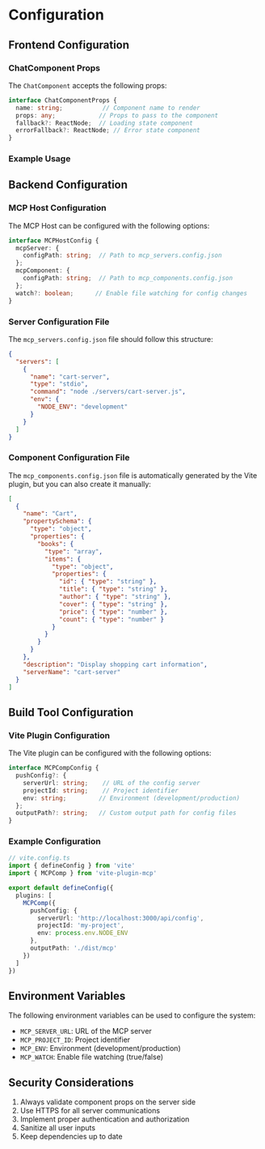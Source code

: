 # Configuration

## Frontend Configuration

### ChatComponent Props

The `ChatComponent` accepts the following props:

```typescript
interface ChatComponentProps {
  name: string;           // Component name to render
  props: any;            // Props to pass to the component
  fallback?: ReactNode;  // Loading state component
  errorFallback?: ReactNode; // Error state component
}
```

### Example Usage


## Backend Configuration

### MCP Host Configuration

The MCP Host can be configured with the following options:

```typescript
interface MCPHostConfig {
  mcpServer: {
    configPath: string;  // Path to mcp_servers.config.json
  };
  mcpComponent: {
    configPath: string;  // Path to mcp_components.config.json
  };
  watch?: boolean;      // Enable file watching for config changes
}
```

### Server Configuration File

The `mcp_servers.config.json` file should follow this structure:

```json
{
  "servers": [
    {
      "name": "cart-server",
      "type": "stdio",
      "command": "node ./servers/cart-server.js",
      "env": {
        "NODE_ENV": "development"
      }
    }
  ]
}
```

### Component Configuration File

The `mcp_components.config.json` file is automatically generated by the Vite plugin, but you can also create it manually:

```json
[
  {
    "name": "Cart",
    "propertySchema": {
      "type": "object",
      "properties": {
        "books": {
          "type": "array",
          "items": {
            "type": "object",
            "properties": {
              "id": { "type": "string" },
              "title": { "type": "string" },
              "author": { "type": "string" },
              "cover": { "type": "string" },
              "price": { "type": "number" },
              "count": { "type": "number" }
            }
          }
        }
      }
    },
    "description": "Display shopping cart information",
    "serverName": "cart-server"
  }
]
```

## Build Tool Configuration

### Vite Plugin Configuration

The Vite plugin can be configured with the following options:

```typescript
interface MCPCompConfig {
  pushConfig?: {
    serverUrl: string;    // URL of the config server
    projectId: string;    // Project identifier
    env: string;         // Environment (development/production)
  };
  outputPath?: string;   // Custom output path for config files
}
```

### Example Configuration

```typescript
// vite.config.ts
import { defineConfig } from 'vite'
import { MCPComp } from 'vite-plugin-mcp'

export default defineConfig({
  plugins: [
    MCPComp({
      pushConfig: {
        serverUrl: 'http://localhost:3000/api/config',
        projectId: 'my-project',
        env: process.env.NODE_ENV
      },
      outputPath: './dist/mcp'
    })
  ]
})
```

## Environment Variables

The following environment variables can be used to configure the system:

- `MCP_SERVER_URL`: URL of the MCP server
- `MCP_PROJECT_ID`: Project identifier
- `MCP_ENV`: Environment (development/production)
- `MCP_WATCH`: Enable file watching (true/false)

## Security Considerations

1. Always validate component props on the server side
2. Use HTTPS for all server communications
3. Implement proper authentication and authorization
4. Sanitize all user inputs
5. Keep dependencies up to date 